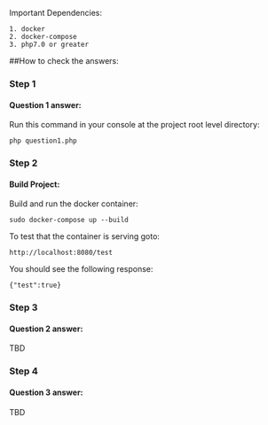 Important Dependencies: 

    1. docker
    2. docker-compose
    3. php7.0 or greater


##How to check the answers:

### Step 1

#### Question 1 answer:

Run this command in your console at the project root level directory:

<code>php question1.php</code>

### Step 2

#### Build Project:

Build and run the docker container:

<code>sudo docker-compose up --build</code>

To test that the container is serving goto:

<code>http://localhost:8080/test</code>

You should see the following response:

<code>{"test":true}</code>

### Step 3

#### Question 2 answer:

TBD

### Step 4

#### Question 3 answer:

TBD


